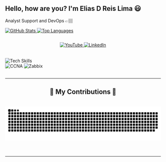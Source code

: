 ## Hello, how are you? I'm Elias D Reis Lima 😃️

<div>
  <p>
    Analyst Support and DevOps 👉🏽️ <br>
  </p>
  <a href="https://github.com/eliasdosreis">
    <img height="120em" src="https://github-readme-stats.vercel.app/api?username=eliasdosreis&show_icons=true&theme=dracula&include_all_commits=true&count_private=true" alt="GitHub Stats"/>
    <img height="120em" src="https://github-readme-stats.vercel.app/api/top-langs/?username=eliasdosreis&layout=compact&langs_count=7&theme=dracula" alt="Top Languages"/>
  </a>
</div>

##

<div align="center">
  <a href="https://www.youtube.com/channel/UCkpSktjPsBNnHzctL9k6dJw" target="_blank">
    <img src="https://img.shields.io/badge/YouTube-FF0000?style=for-the-badge&logo=youtube&logoColor=white" alt="YouTube">
  </a>
  <a href="https://www.linkedin.com/in/eliasdosreislima/" target="_blank">
    <img src="https://img.shields.io/badge/-LinkedIn-%230077B5?style=for-the-badge&logo=linkedin&logoColor=white" alt="LinkedIn">
  </a>
  <br><br><br>
  <div align="left">
    <img src="https://skillicons.dev/icons?i=azure,aws,gcp,html,css,nextjs,linux,docker,jenkins,nginx" alt="Tech Skills"/>
    <br>
    <img src="https://img.shields.io/badge/CCNA-Certified-brightgreen?style=for-the-badge" alt="CCNA">
    <img src="https://img.shields.io/badge/Zabbix-Monitoring-blue?style=for-the-badge" alt="Zabbix">
  </div>
  <br/>
  <hr/>
  <div align="center">
    <h2>🐍 My Contributions 🐍</h2>
    <br>
    <!-- Link para o repositório com o jogo da cobrinha melhorado -->
    <a href="https://github.com/salesp07/salesp07" target="_blank">
      <img alt="Improved snake game showing my contributions" src="https://raw.githubusercontent.com/salesp07/salesp07/output/github-contribution-grid-snake.svg" />
    </a>
    <br/><br/><br/>
  </div>
  <hr/>
</div>
